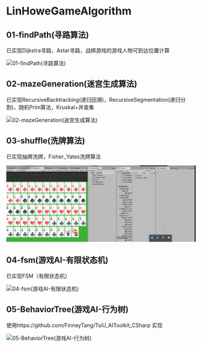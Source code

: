 # LinHoweGameAlgorithm

## 01-findPath(寻路算法)

已实现Dijkstra寻路，Astar寻路，战棋游戏的游戏人物可到达位置计算

![01-findPath(寻路算法)](http://p9sfkx5v1.bkt.clouddn.com/01-findpath.gif)

## 02-mazeGeneration(迷宫生成算法)

已实现RecursiveBacktracking(递归回溯)，RecursiveSegmentation(递归分割)，随机Prim算法，Kruskal+并查集

![02-mazeGeneration(迷宫生成算法)](http://p9sfkx5v1.bkt.clouddn.com/02-mazeGeneration.gif)



## 03-shuffle(洗牌算法)

已实现抽牌洗牌，Fisher_Yates洗牌算法

![03-shuffle(洗牌算法)](https://raw.githubusercontent.com/IceLanguage/icelanguage.github.io/master/images/03-03-shuffle.gif)

## 04-fsm(游戏AI-有限状态机)

已实现FSM（有限状态机）

![04-fsm(游戏AI-有限状态机)](https://raw.githubusercontent.com/IceLanguage/icelanguage.github.io/master/images/04-fsm.gif)

## 05-BehaviorTree(游戏AI-行为树)

使用https://github.com/FinneyTang/TsiU_AIToolkit_CSharp 实现

![05-BehaviorTree(游戏AI-行为树)](http://p9sfkx5v1.bkt.clouddn.com/05-behaviorTree.gif)

